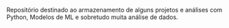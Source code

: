 Repositório destinado ao armazenamento de alguns projetos e análises com Python, Modelos de ML e sobretudo muita análise de dados.
